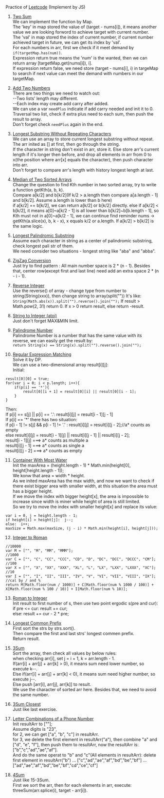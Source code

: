 Practice of [Leetcode](https://leetcode.com/problemset/algorithms/) (Implement by JS)

1. [Two Sum](https://leetcode.com/problems/two-sum/#/description)  
We can implement the function by Map.  
The 'key' in map stored the value of (target - nums[i]), it means another value we are looking forword to achieve target with current number.  
The 'val' in map stored the index of current number, if current number achieved target in future, we can get its index by 'val'.  
For each numbers in arr, first we check if it meet demand by ```if(targetMap.has(num))```.  
Expression return true means the 'num' is the wanted, then we can return array [targetMap.get(nums[i]), i].  
If expression return false, we need store (target - nums[i], i) in targeMap to search if next value can meet the demand with numbers in our targetMap.  

2. [Add Two Numbers](https://leetcode.com/problems/add-two-numbers/#/description)  
There are two things we need to watch out:  
--Two lists' length may different.  
--Each index may create add carry after added.  
We can use a var ```needPlus``` indicate if add carry needed and init it to 0.  
Traversal two list, check if extra plus need to each sum, then push the result to array.  
Don't forget check ```needPlus``` again in the end.  

3. [Longest Substring Without Repeating Characters](https://leetcode.com/problems/longest-substring-without-repeating-characters/#/description)  
We can use an array to store current longest substring without repeat.  
The arr inited as [] at first, then go through the string.  
If the character in string don't exist in arr, store it.
Else store arr's current length if it's longer then before, and drop all elements in arr from 0 to x(the position where arr[x] equals the character), then push character into arr.  
Don't forget to compare arr's length with history longest length at last.  

4. [Median of Two Sorted Arrays](https://leetcode.com/problems/median-of-two-sorted-arrays/#/description)  
Change the question to find Kth number in two sorted array, try to write a function getKth(a, b, k).  
Compare a[k/2] and b[k/2](If k/2 > a.length then compare a[a.length - 1] and b[k/2]. Assume a.length is lower than b here)  
if a[k/2] == b[k/2], we can return a[k/2] or b[k/2] directly.
else if a[k/2] < b[k/2], it means a[0]~a[k/2 - 1] is all lower than b[k/2]~b[b.length - 1], so Kth must not in a[0]~a[k/2 - 1], we can continue find reminder nums -> getKth(a.slice(x), b, k - x), x equals k/2 or a.length.
If a[k/2] > b[k/2] is the same logic.  

5. [Longest Palindromic Substring](https://leetcode.com/problems/longest-palindromic-substring/#/description)  
Assume each character in string as a center of palindromic substring, check longest pali str of them.  
We need consider two situations - longest string like "aba" and "abba".  

6. [ZigZag Conversion](https://leetcode.com/problems/zigzag-conversion/#/description)  
Just try to find pattern :
All main number space is 2 * (n - 1).
Besides that, center row(except first and last line) need add an extra space 2 * (n - i - 1).  

7. [Reverse Integer](https://leetcode.com/problems/reverse-integer/#/description)  
Use the reverse() of array - change type from number to string(String(xxx)), then change string to array(split(""))
It's like: ```String(Math.abs(x)).split("").reverse().join("");```
If result > Math.pow(2, 31) return 0.
If x > 0 return result, else return -result.  

8. [String to Integer (atoi)](https://leetcode.com/problems/string-to-integer-atoi/#/solutions)  
Just don't forget MAX&MIN limit.  

9. [Palindrome Number](https://leetcode.com/problems/palindrome-number/#/description)  
Palindrome Number is a number that has the same value with its reverse, we can easily get the result by:  
```return String(x) == String(x).split("").reverse().join("");```  

10. [Regular Expression Matching](https://leetcode.com/problems/regular-expression-matching/#/description)  
Solve it by DP.  
We can use a two-dimensional array result[i][j]:  
Initial:  
```
result[0][0] = true;  
for(var i = 0; i < p.length; i++){
	if(p[i] == '*'){
		result[0][i + 1] = result[0][i] || result[0][i - 1];
	}
}
```  
Then:  
If p[i] == s[j] || p[i] == '.': result[i][j] = result[i - 1][j - 1]  
If p[i] == '\*' there has two situation:  
  if p[i - 1] != s[j] && p[i - 1] != '.' : result[i][j] = result[i][j - 2];//a* counts as empty  
  else result[i][j] = result[i - 1][j] || result[i][j - 1] || result[i][j - 2];  
    result[i - 1][j] ===> a* counts as multiple a  
    result[i][j - 1] ===> a* counts as single a  
    result[i][j - 2] ===> a* counts as empty  
	
11. [Container With Most Water](https://leetcode.com/problems/container-with-most-water/#/description)  
Init the maxArea = (height.length - 1) * Math.min(height[0], height[height.length - 1]);  
We konw that area = width * height.  
As we inited maxArea has the max width, and now we want to check if there exist bigger area with smaller width, at this situation the area must has a bigger height.  
If we move the index with bigger height[x], the area is impossible to increase since width is miner while height of area is still limited.  
So we try to move the index with smaller height[x] and replace its value:  
```
var i = 0, j = height.length - 1;  
if height[i] > height[j]:  j--;
else:  i++;  
maxSize = Math.max(maxSize, (j - i) * Math.min(height[i], height[j]));
```  

12. [Integer to Roman](https://leetcode.com/problems/integer-to-roman/#/description)  
```
//10000
var M = ["", "M", "MM", "MMM"];
//1000
var C = ["", "C", "CC", "CCC", "CD", "D", "DC", "DCC", "DCCC", "CM"];
//100
var X = ["", "X", "XX", "XXX", "XL", "L", "LX", "LXX", "LXXX", "XC"];
//10
var I = ["", "I", "II", "III", "IV", "V", "VI", "VII", "VIII", "IX"];
//cal by / and %
return M[Math.floor(num / 1000)] + C[Math.floor(num % 1000 / 100)] + X[Math.floor(num % 100 / 10)] + I[Math.floor(num % 10)];
```  

13. [Roman to Integer](https://leetcode.com/problems/roman-to-integer/#/description)  
Init result to first number of s, then use two point ergodic s(pre and cur):  
if pre <= cur: result += cur;  
else: result += cur - 2 * pre;

14. [Longest Common Prefix](https://leetcode.com/problems/longest-common-prefix/#/description)  
First sort the strs by strs.sort().  
Then compare the first and last strs' longest commen prefix.  
Return result.  

15. [3Sum](https://leetcode.com/problems/3sum/#/description)  
Sort the array, then check all values by below rules:  
when checking arr[i], set j = i + 1, k = arr.length - 1.  
If(arr[i] + arr[j] + arr[k] > 0), it means sum need lower number, so execute k--.  
Else if(arr[i] + arr[j] + arr[k] < 0), it means sum need higher number, so execute j--.  
Else push [arr[i], arr[j], arr[k]] to result.  
We use the character of sorted arr here. Besides that, we need to avoid the same number.  

16. [3Sum Closest](https://leetcode.com/problems/3sum-closest/#/description)  
Just like last exercise.  

17. [Letter Combinations of a Phone Number](https://leetcode.com/problems/letter-combinations-of-a-phone-number/#/description)  
Init resultArr to [""];  
Assume digits is "23",  
for 2, we can get ["a", "b", "c"] in resultArr.  
for 3, we delete the first element in resultArr("a"), then combine "a" and ["d", "e", "f"], then push them to resultArr, now the resultArr is: ["b","c","ad","ae","af"].  
And do the same operat to "b" and "c"(All elements in resultArr): delete first element in resultArr("b") ... ["c","ad","ae","af","bd","be","bf"] ... ["ad","ae","af","bd","be","bf","cd","ce","cf"]  

18. [4Sum](https://leetcode.com/problems/4sum/#/description)  
Just like 15-3Sum.  
First we sort the arr, then for each elements in arr, execute: threeSum(arr.splice(i), target - arr[i]).  

